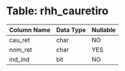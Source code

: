 # Table: rhh_cauretiro

| Column Name | Data Type | Nullable |
|-------------|-----------|----------|
| cau_ret | char | NO |
| nom_ret | char | YES |
| ind_ind | bit | NO |
